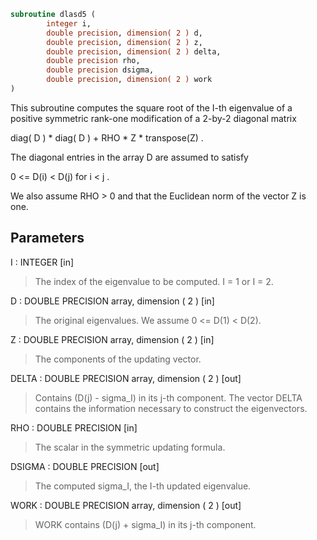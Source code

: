 ```fortran
subroutine dlasd5 (
        integer i,
        double precision, dimension( 2 ) d,
        double precision, dimension( 2 ) z,
        double precision, dimension( 2 ) delta,
        double precision rho,
        double precision dsigma,
        double precision, dimension( 2 ) work
)
```

This subroutine computes the square root of the I-th eigenvalue
of a positive symmetric rank-one modification of a 2-by-2 diagonal
matrix

diag( D ) \* diag( D ) +  RHO \* Z \* transpose(Z) .

The diagonal entries in the array D are assumed to satisfy

0 <= D(i) < D(j)  for  i < j .

We also assume RHO > 0 and that the Euclidean norm of the vector
Z is one.

## Parameters
I : INTEGER [in]
> The index of the eigenvalue to be computed.  I = 1 or I = 2.

D : DOUBLE PRECISION array, dimension ( 2 ) [in]
> The original eigenvalues.  We assume 0 <= D(1) < D(2).

Z : DOUBLE PRECISION array, dimension ( 2 ) [in]
> The components of the updating vector.

DELTA : DOUBLE PRECISION array, dimension ( 2 ) [out]
> Contains (D(j) - sigma_I) in its  j-th component.
> The vector DELTA contains the information necessary
> to construct the eigenvectors.

RHO : DOUBLE PRECISION [in]
> The scalar in the symmetric updating formula.

DSIGMA : DOUBLE PRECISION [out]
> The computed sigma_I, the I-th updated eigenvalue.

WORK : DOUBLE PRECISION array, dimension ( 2 ) [out]
> WORK contains (D(j) + sigma_I) in its  j-th component.
